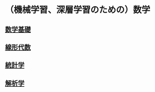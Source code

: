 # （機械学習、深層学習のための）数学

## [数学基礎](00_mathematics_basics)

## [線形代数](01_linear_algebra.md)

## [統計学](02_statistics.md)

## [解析学](03_mathematical_analysis.md)
